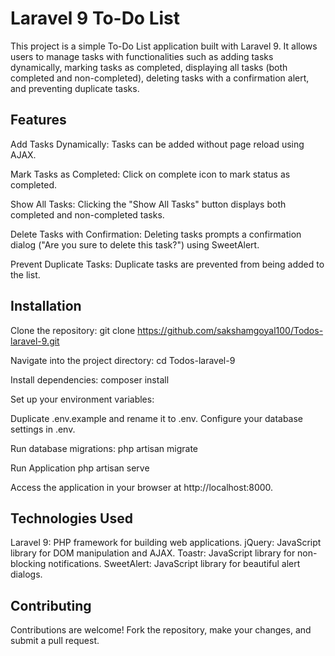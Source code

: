 # Laravel 9 To-Do List
This project is a simple To-Do List application built with Laravel 9. It allows users to manage tasks with functionalities such as adding tasks dynamically, marking tasks as completed, displaying all tasks (both completed and non-completed), deleting tasks with a confirmation alert, and preventing duplicate tasks.


## Features
Add Tasks Dynamically: Tasks can be added without page reload using AJAX.

Mark Tasks as Completed: Click on complete icon to mark status as completed.

Show All Tasks: Clicking the "Show All Tasks" button displays both completed and non-completed tasks.

Delete Tasks with Confirmation: Deleting tasks prompts a confirmation dialog ("Are you sure to delete this task?") using SweetAlert.

Prevent Duplicate Tasks: Duplicate tasks are prevented from being added to the list.

## Installation

Clone the repository:
git clone https://github.com/sakshamgoyal100/Todos-laravel-9.git

Navigate into the project directory:
cd Todos-laravel-9

Install dependencies:
composer install

Set up your environment variables:

Duplicate .env.example and rename it to .env.
Configure your database settings in .env.

Run database migrations:
php artisan migrate

Run Application
php artisan serve

Access the application in your browser at http://localhost:8000.

## Technologies Used
Laravel 9: PHP framework for building web applications.
jQuery: JavaScript library for DOM manipulation and AJAX.
Toastr: JavaScript library for non-blocking notifications.
SweetAlert: JavaScript library for beautiful alert dialogs.

## Contributing
Contributions are welcome! Fork the repository, make your changes, and submit a pull request.